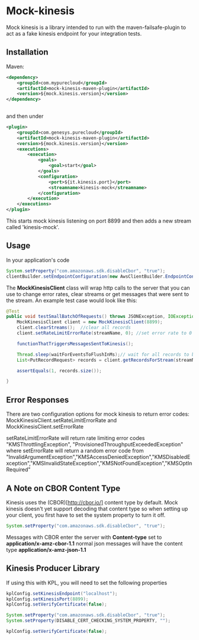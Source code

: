 # Mock-kinesis

Mock kinesis is a library intended to run with the maven-failsafe-plugin to act as a fake kinesis endpoint for your integration tests.

## Installation 

Maven:
```xml
<dependency>
    <groupId>com.mypurecloud</groupId>
    <artifactId>mock-kinesis-maven-plugin</artifactId>
    <version>${mock.kinesis.version}</version>
</dependency>
 
```

and then under <build><plugins>

```xml
<plugin>
    <groupId>com.genesys.purecloud</groupId>
    <artifactId>mock-kinesis-maven-plugin</artifactId>
    <version>${mock.kinesis.version}</version>
    <executions>
        <execution>
            <goals>
                <goal>start</goal>
            </goals>
            <configuration>
                <port>${it.kinesis.port}</port>
                <streamname>kinesis-mock</streamname>
            </configuration>
        </execution>
    </executions>
</plugin>
```

This starts mock kinesis listening on port 8899 and then adds a new stream called 'kinesis-mock'.

## Usage

In your application's code 

```java
System.setProperty("com.amazonaws.sdk.disableCbor", "true");
clientBuilder.setEndpointConfiguration(new AwsClientBuilder.EndpointConfiguration("http://localhost:8899", "us-east-1"));
```

The **MockKinesisClient** class will wrap http calls to the server that you can use to change error rates, clear streams or get messages that were sent to the stream.  An example test case would look like this:

```java
@Test
public void testSmallBatchOfRequests() throws JSONException, IOException, ExecutionException, InterruptedException {
    MockKinesisClient client = new MockKinesisClient(8899);
    client.clearStreams();  //clear all records
    client.setRateLimitErrorRate(streamName, 0); //set error rate to 0

    functionThatTriggersMessagesSentToKinesis();

    Thread.sleep(waitForEventsToFlushInMs);// wait for all records to be sent
    List<PutRecordRequest> records = client.getRecordsForStream(streamName); // get records from stream

    assertEquals(1, records.size());

}

```

## Error Responses
There are two configuration options for mock kinesis to return error codes: MockKinesisClient.setRateLimitErrorRate and MockKinesisClient.setErrorRate

setRateLimitErrorRate will return rate limiting error codes  "KMSThrottlingException", "ProvisionedThroughputExceededException" where setErrorRate will return a random error code from "InvalidArgumentException","KMSAccessDeniedException","KMSDisabledException","KMSInvalidStateException","KMSNotFoundException","KMSOptInRequired"


## A Note on CBOR Content Type
Kinesis uses the (CBOR)[http://cbor.io/] content type by default.  Mock kinesis doesn't yet support decoding that content type so when setting up your client, you first have to set the system property to turn it off.

```java 
System.setProperty("com.amazonaws.sdk.disableCbor", "true");
```

Messages with CBOR enter the server with **Content-type** set to **application/x-amz-cbor-1.1**
 normal json messages will have the content type **application/x-amz-json-1.1**


## Kinesis Producer Library
If using this with KPL, you will need to set the following properties

```java
kplConfig.setKinesisEndpoint("localhost");
kplConfig.setKinesisPort(8899);
kplConfig.setVerifyCertificate(false);

System.setProperty("com.amazonaws.sdk.disableCbor", "true");
System.setProperty(DISABLE_CERT_CHECKING_SYSTEM_PROPERTY, "");

kplConfig.setVerifyCertificate(false);
```

